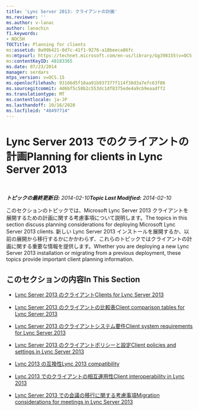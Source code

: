 ```yaml
---
title: 'Lync Server 2013: クライアントの計画'
ms.reviewer: ''
ms.author: v-lanac
author: lanachin
f1.keywords:
- NOCSH
TOCTitle: Planning for clients
ms:assetid: 0a99b421-0d7c-41f1-9276-a18beeca86fc
ms:mtpsurl: https://technet.microsoft.com/en-us/library/Gg398155(v=OCS.15)
ms:contentKeyID: 48183365
ms.date: 07/23/2014
manager: serdars
mtps_version: v=OCS.15
ms.openlocfilehash: 93166d5f10aa91b937377f114f38d3a7efc63f86
ms.sourcegitcommit: 4d6bf5c58b2c553dc1df8375ede4a9cb9eaadff2
ms.translationtype: MT
ms.contentlocale: ja-JP
ms.lasthandoff: 10/16/2020
ms.locfileid: "48497714"
---
```

# <a name="planning-for-clients-in-lync-server-2013"></a><span data-ttu-id="ea102-102">Lync Server 2013 でのクライアントの計画</span><span class="sxs-lookup"><span data-stu-id="ea102-102">Planning for clients in Lync Server 2013</span></span>

<div data-xmlns="http://www.w3.org/1999/xhtml">

<div class="topic" data-xmlns="http://www.w3.org/1999/xhtml" data-msxsl="urn:schemas-microsoft-com:xslt" data-cs="https://msdn.microsoft.com/">

<div data-asp="https://msdn2.microsoft.com/asp">



</div>

<div id="mainSection">

<div id="mainBody">

<span> </span>

<span data-ttu-id="ea102-103">_**トピックの最終更新日:** 2014-02-10_</span><span class="sxs-lookup"><span data-stu-id="ea102-103">_**Topic Last Modified:** 2014-02-10_</span></span>

<span data-ttu-id="ea102-104">このセクションのトピックでは、Microsoft Lync Server 2013 クライアントを展開するための計画に関する考慮事項について説明します。</span><span class="sxs-lookup"><span data-stu-id="ea102-104">The topics in this section discuss planning considerations for deploying Microsoft Lync Server 2013 clients.</span></span> <span data-ttu-id="ea102-105">新しい Lync Server 2013 インストールを展開するか、以前の展開から移行するかにかかわらず、これらのトピックではクライアントの計画に関する重要な情報を提供します。</span><span class="sxs-lookup"><span data-stu-id="ea102-105">Whether you are deploying a new Lync Server 2013 installation or migrating from a previous deployment, these topics provide important client planning information.</span></span>

<div>

## <a name="in-this-section"></a><span data-ttu-id="ea102-106">このセクションの内容</span><span class="sxs-lookup"><span data-stu-id="ea102-106">In This Section</span></span>

  - [<span data-ttu-id="ea102-107">Lync Server 2013 のクライアント</span><span class="sxs-lookup"><span data-stu-id="ea102-107">Clients for Lync Server 2013</span></span>](lync-server-2013-clients.md)

  - [<span data-ttu-id="ea102-108">Lync Server 2013 のクライアントの比較表</span><span class="sxs-lookup"><span data-stu-id="ea102-108">Client comparison tables for Lync Server 2013</span></span>](lync-server-2013-desktop-client-comparison-tables.md)

  - [<span data-ttu-id="ea102-109">Lync Server 2013 のクライアントシステム要件</span><span class="sxs-lookup"><span data-stu-id="ea102-109">Client system requirements for Lync Server 2013</span></span>](lync-server-2013-client-system-requirements.md)

  - [<span data-ttu-id="ea102-110">Lync Server 2013 のクライアントポリシーと設定</span><span class="sxs-lookup"><span data-stu-id="ea102-110">Client policies and settings in Lync Server 2013</span></span>](lync-server-2013-client-policies-and-settings.md)

  - [<span data-ttu-id="ea102-111">Lync 2013 の互換性</span><span class="sxs-lookup"><span data-stu-id="ea102-111">Lync 2013 compatibility</span></span>](lync-server-2013-lync-2013-compatibility.md)

  - [<span data-ttu-id="ea102-112">Lync 2013 でのクライアントの相互運用性</span><span class="sxs-lookup"><span data-stu-id="ea102-112">Client interoperability in Lync 2013</span></span>](lync-server-2013-client-interoperability-in-lync-2013.md)

  - [<span data-ttu-id="ea102-113">Lync Server 2013 での会議の移行に関する考慮事項</span><span class="sxs-lookup"><span data-stu-id="ea102-113">Migration considerations for meetings in Lync Server 2013</span></span>](lync-server-2013-migration-considerations-for-meetings.md)

</div>

</div>

<span> </span>

</div>

</div>

</div>

